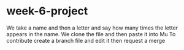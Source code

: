 # week-6-project
We take a name and then a letter and say how many times the letter appears in the name.
We clone the file and then paste it into Mu
To contribute create a branch file and edit it then request a merge
